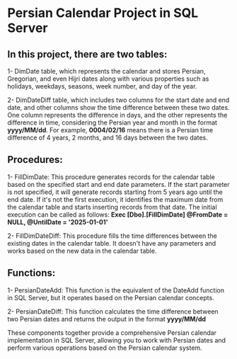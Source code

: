 # Persian Calendar Project in SQL Server

## In this project, there are two tables:

1- DimDate table, which represents the calendar and stores Persian, Gregorian, and even Hijri dates along with various properties such as holidays, weekdays, seasons, week number, and day of the year.

2- DimDateDiff table, which includes two columns for the start date and end date, and other columns show the time difference between these two dates. One column represents the difference in days, and the other represents the difference in time, considering the Persian year and month in the format <b>yyyy/MM/dd</b>. For example, <b>0004/02/16</b> means there is a Persian time difference of 4 years, 2 months, and 16 days between the two dates.

## Procedures:
1- FillDimDate: This procedure generates records for the calendar table based on the specified start and end date parameters. If the start parameter is not specified, it will generate records starting from 5 years ago until the end date. If it's not the first execution, it identifies the maximum date from the calendar table and starts inserting records from that date. The initial execution can be called as follows:
<b>Exec [Dbo].[FillDimDate] @FromDate = NULL, @UntilDate = '2025-01-01'</b>

2- FillDimDateDiff: This procedure fills the time differences between the existing dates in the calendar table. It doesn't have any parameters and works based on the new data in the calendar table.

## Functions:
1- PersianDateAdd: This function is the equivalent of the DateAdd function in SQL Server, but it operates based on the Persian calendar concepts.

2- PersianDateDiff: This function calculates the time difference between two Persian dates and returns the output in the format <b>yyyy/MM/dd</b>

These components together provide a comprehensive Persian calendar implementation in SQL Server, allowing you to work with Persian dates and perform various operations based on the Persian calendar system.



